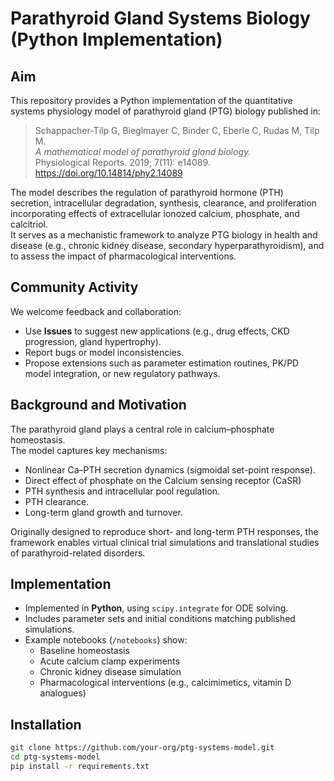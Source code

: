 # Parathyroid Gland Systems Biology (Python Implementation)

## Aim
This repository provides a Python implementation of the quantitative systems physiology model of parathyroid gland (PTG) biology published in:

> Schappacher-Tilp G, Bieglmayer C, Binder C, Eberle C, Rudas M, Tilp M.  
> *A mathematical model of parathyroid gland biology.*  
> Physiological Reports. 2019; 7(11): e14089. https://doi.org/10.14814/phy2.14089

The model describes the regulation of parathyroid hormone (PTH) secretion, intracellular degradation, synthesis, clearance, and proliferation incorporating effects of extracellular ionozed calcium, phosphate, and calcitriol.  
It serves as a mechanistic framework to analyze PTG biology in health and disease (e.g., chronic kidney disease, secondary hyperparathyroidism), and to assess the impact of pharmacological interventions.

## Community Activity
We welcome feedback and collaboration:  
- Use **Issues** to suggest new applications (e.g., drug effects, CKD progression, gland hypertrophy).  
- Report bugs or model inconsistencies.  
- Propose extensions such as parameter estimation routines, PK/PD model integration, or new regulatory pathways.  

## Background and Motivation
The parathyroid gland plays a central role in calcium–phosphate homeostasis.  
The model captures key mechanisms:  
- Nonlinear Ca–PTH secretion dynamics (sigmoidal set-point response).
- Direct effect of phosphate on the Calcium sensing receptor (CaSR)
- PTH synthesis and intracellular pool regulation.  
- PTH clearance.  
- Long-term gland growth and turnover.  

Originally designed to reproduce short- and long-term PTH responses, the framework enables virtual clinical trial simulations and translational studies of parathyroid-related disorders.

## Implementation
- Implemented in **Python**, using `scipy.integrate` for ODE solving.  
- Includes parameter sets and initial conditions matching published simulations.  
- Example notebooks (`/notebooks`) show:  
  - Baseline homeostasis  
  - Acute calcium clamp experiments  
  - Chronic kidney disease simulation  
  - Pharmacological interventions (e.g., calcimimetics, vitamin D analogues)  

## Installation
```bash
git clone https://github.com/your-org/ptg-systems-model.git
cd ptg-systems-model
pip install -r requirements.txt
